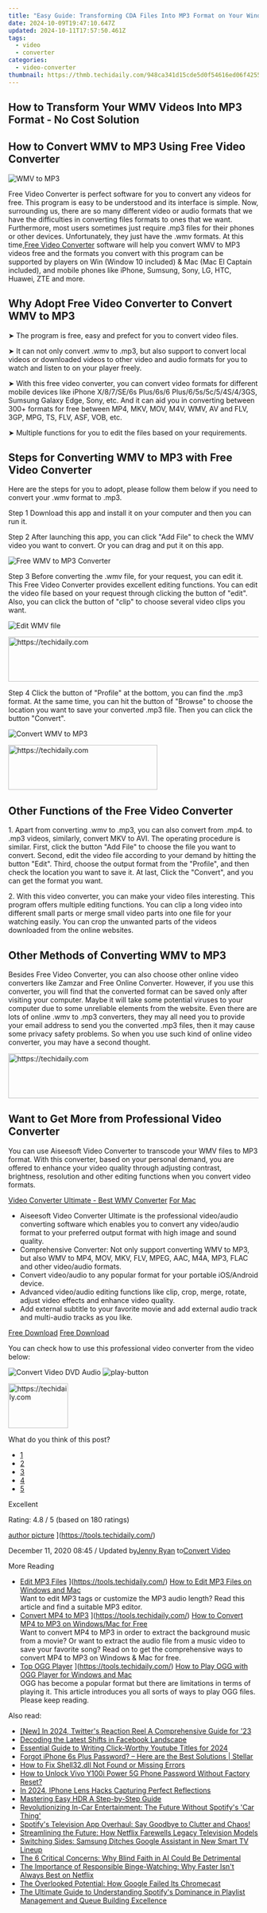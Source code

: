 ```yaml
---
title: "Easy Guide: Transforming CDA Files Into MP3 Format on Your Windows or Mac Computer"
date: 2024-10-09T19:47:10.647Z
updated: 2024-10-11T17:57:50.461Z
tags:
  - video
  - converter
categories:
  - video-converter
thumbnail: https://thmb.techidaily.com/948ca341d15cde5d0f54616ed06f4255209470f04b03c46cee19f973459e05a3.jpg
---
```


## How to Transform Your WMV Videos Into MP3 Format - No Cost Solution

## How to Convert WMV to MP3 Using Free Video Converter

![WMV to MP3](https://www.aiseesoft.com/images/free-video-converter/wmv-to-mp3.jpg)

 Free Video Converter is perfect software for you to convert any videos for free. This program is easy to be understood and its interface is simple. Now, surrounding us, there are so many different video or audio formats that we have the difficulties in converting files formats to ones that we want. Furthermore, most users sometimes just require .mp3 files for their phones or other devices. Unfortunately, they just have the .wmv formats. At this time,[Free Video Converter](https://tools.techidaily.com/aiseesoft/video-converter-ultimate/) software will help you convert WMV to MP3 videos free and the formats you convert with this program can be supported by players on Win (Window 10 included) & Mac (Mac El Captain included), and mobile phones like iPhone, Sumsung, Sony, LG, HTC, Huawei, ZTE and more.

## Why Adopt Free Video Converter to Convert WMV to MP3

➤ The program is free, easy and prefect for you to convert video files.

 ➤ It can not only convert .wmv to .mp3, but also support to convert local videos or downloaded videos to other video and audio formats for you to watch and listen to on your player freely.

 ➤ With this free video converter, you can convert video formats for different mobile devices like iPhone X/8/7/SE/6s Plus/6s/6 Plus/6/5s/5c/5/4S/4/3GS, Sumsung Galaxy Edge, Sony, etc. And it can aid you in converting between 300+ formats for free between MP4, MKV, MOV, M4V, WMV, AV and FLV, 3GP, MPG, TS, FLV, ASF, VOB, etc.

 ➤ Multiple functions for you to edit the files based on your requirements.

## Steps for Converting WMV to MP3 with Free Video Converter

 Here are the steps for you to adopt, please follow them below if you need to convert your .wmv format to .mp3.

Step 1 Download this app and install it on your computer and then you can run it.

[](https://secure.2checkout.com/order/cart.php?PRODS=4575878&QTY=1&AFFILIATE=108875) [](https://secure.2checkout.com/order/cart.php?PRODS=4594445&QTY=1&AFFILIATE=108875)

Step 2 After launching this app, you can click "Add File" to check the WMV video you want to convert. Or you can drag and put it on this app.

![Free WMV to MP3 Converter](https://www.aiseesoft.com/images/free-video-converter/add-wmv-file.jpg)

Step 3 Before converting the .wmv file, for your request, you can edit it. This Free Video Converter provides excellent editing functions. You can edit the video file based on your request through clicking the button of "edit". Also, you can click the button of "clip" to choose several video clips you want.

![Edit WMV file](https://www.aiseesoft.com/images/free-video-converter/edit-wmv-file.jpg)

<!-- affiliate ads begin -->
<a href="https://ephamedtechinc.pxf.io/c/5597632/2136619/26400" target="_top" id="2136619">
  <img src="//a.impactradius-go.com/display-ad/26400-2136619" border="0" alt="https://techidaily.com" width="728" height="90"/>
</a>
<img height="0" width="0" src="https://ephamedtechinc.pxf.io/i/5597632/2136619/26400" style="position:absolute;visibility:hidden;" border="0" />
<!-- affiliate ads end -->

Step 4 Click the button of "Profile" at the bottom, you can find the .mp3 format. At the same time, you can hit the button of "Browse" to choose the location you want to save your converted .mp3 file. Then you can click the button "Convert".

![Convert WMV to MP3](https://www.aiseesoft.com/images/free-video-converter/convert-wmv-to-mp3.jpg)

<!-- affiliate ads begin -->
<a href="https://aligracehair.sjv.io/c/5597632/2135356/19272" target="_top" id="2135356">
  <img src="//a.impactradius-go.com/display-ad/19272-2135356" border="0" alt="https://techidaily.com" width="300" height="90"/>
</a>
<img height="0" width="0" src="https://aligracehair.sjv.io/i/5597632/2135356/19272" style="position:absolute;visibility:hidden;" border="0" />
<!-- affiliate ads end -->

## Other Functions of the Free Video Converter

 1\. Apart from converting .wmv to .mp3, you can also convert from .mp4\. to .mp3 videos, similarly, convert MKV to AVI. The operating procedure is similar. First, click the button "Add File" to choose the file you want to convert. Second, edit the video file according to your demand by hitting the button "Edit". Third, choose the output format from the "Profile", and then check the location you want to save it. At last, Click the "Convert", and you can get the format you want.

 2\. With this video converter, you can make your video files interesting. This program offers multiple editing functions. You can clip a long video into different small parts or merge small video parts into one file for your watching easily. You can crop the unwanted parts of the videos downloaded from the online websites.

## Other Methods of Converting WMV to MP3

 Besides Free Video Converter, you can also choose other online video converters like Zamzar and Free Online Converter. However, if you use this converter, you will find that the converted format can be saved only after visiting your computer. Maybe it will take some potential viruses to your computer due to some unreliable elements from the website. Even there are lots of online .wmv to .mp3 converters, they may all need you to provide your email address to send you the converted .mp3 files, then it may cause some privacy safety problems. So when you use such kind of online video converter, you may have a second thought.

<!-- affiliate ads begin -->
<a href="https://appsumo.8odi.net/c/5597632/2130885/7443" target="_top" id="2130885">
  <img src="//a.impactradius-go.com/display-ad/7443-2130885" border="0" alt="https://techidaily.com" width="600" height="90"/>
</a>
<img height="0" width="0" src="https://appsumo.8odi.net/i/5597632/2130885/7443" style="position:absolute;visibility:hidden;" border="0" />
<!-- affiliate ads end -->

## Want to Get More from Professional Video Converter

 You can use Aiseesoft Video Converter to transcode your WMV files to MP3 format. With this converter, based on your personal demand, you are offered to enhance your video quality through adjusting contrast, brightness, resolution and other editing functions when you convert video formats.

[Video Converter Ultimate - Best WMV Converter](https://tools.techidaily.com/aiseesoft/video-converter-ultimate/) [For Mac](https://tools.techidaily.com/aiseesoft/video-converter-ultimate/)

* Aiseesoft Video Converter Ultimate is the professional video/audio converting software which enables you to convert any video/audio format to your preferred output format with high image and sound quality.
* Comprehensive Converter: Not only support converting WMV to MP3, but also WMV to MP4, MOV, MKV, FLV, MPEG, AAC, M4A, MP3, FLAC and other video/audio formats.
* Convert video/audio to any popular format for your portable iOS/Android device.
* Advanced video/audio editing functions like clip, crop, merge, rotate, adjust video effects and enhance video quality.
* Add external subtitle to your favorite movie and add external audio track and multi-audio tracks as you like.

[Free Download](https://secure.2checkout.com/order/cart.php?PRODS=4575878&QTY=1&AFFILIATE=108875) [Free Download](https://secure.2checkout.com/order/cart.php?PRODS=4594445&QTY=1&AFFILIATE=108875)

 You can check how to use this professional video converter from the video below:

![Convert Video DVD Audio](https://www.aiseesoft.com/images/youtube-video/video-convert-video-dvd-audio.jpg) ![play-button](https://www.aiseesoft.com/images/play-button.png)

<!-- affiliate ads begin -->
<a href="https://25home.pxf.io/c/5597632/2148635/16836" target="_top" id="2148635">
  <img src="//a.impactradius-go.com/display-ad/16836-2148635" border="0" alt="https://techidaily.com" width="120" height="90"/>
</a>
<img height="0" width="0" src="https://25home.pxf.io/i/5597632/2148635/16836" style="position:absolute;visibility:hidden;" border="0" />
<!-- affiliate ads end -->

What do you think of this post?

* [1](https://tools.techidaily.com/)
* [2](https://tools.techidaily.com/)
* [3](https://tools.techidaily.com/)
* [4](https://tools.techidaily.com/)
* [5](https://tools.techidaily.com/)

Excellent

Rating: 4.8 / 5 (based on 180 ratings)

[author picture](https://www.aiseesoft.com/images/author/jenny.png) ](https://tools.techidaily.com/)

 December 11, 2020 08:45 / Updated by[Jenny Ryan](https://tools.techidaily.com/) to[Convert Video](https://tools.techidaily.com/)

More Reading

* [Edit MP3 Files](https://www.aiseesoft.com/images/more-reading/edit-mp3-files-s.jpg) ](https://tools.techidaily.com/) [How to Edit MP3 Files on Windows and Mac](https://tools.techidaily.com/)  
 Want to edit MP3 tags or customize the MP3 audio length? Read this article and find a suitable MP3 editor.
* [Convert MP4 to MP3](https://www.aiseesoft.com/images/more-reading/convert-mp4-to-mp3-s.jpg) ](https://tools.techidaily.com/) [How to Convert MP4 to MP3 on Windows/Mac for Free](https://tools.techidaily.com/)  
 Want to convert MP4 to MP3 in order to extract the background music from a movie? Or want to extract the audio file from a music video to save your favorite song? Read on to get the comprehensive ways to convert MP4 to MP3 on Windows & Mac for free.
* [Top OGG Player](https://www.aiseesoft.com/images/more-reading/top-ogg-player-s.jpg) ](https://tools.techidaily.com/) [How to Play OGG with OGG Player for Windows and Mac](https://tools.techidaily.com/)  
 OGG has become a popular format but there are limitations in terms of playing it. This article introduces you all sorts of ways to play OGG files. Please keep reading.

<ins class="adsbygoogle"
     style="display:block"
     data-ad-format="autorelaxed"
     data-ad-client="ca-pub-7571918770474297"
     data-ad-slot="1223367746"></ins>

<ins class="adsbygoogle"
     style="display:block"
     data-ad-client="ca-pub-7571918770474297"
     data-ad-slot="8358498916"
     data-ad-format="auto"
     data-full-width-responsive="true"></ins>

<span class="atpl-alsoreadstyle">Also read:</span>
<div><ul>
<li><a href="https://twitter-videos.techidaily.com/new-in-2024-twitters-reaction-reel-a-comprehensive-guide-for-23/"><u>[New] In 2024, Twitter's Reaction Reel A Comprehensive Guide for '23</u></a></li>
<li><a href="https://facebook-video-content.techidaily.com/decoding-the-latest-shifts-in-facebook-landscape/"><u>Decoding the Latest Shifts in Facebook Landscape</u></a></li>
<li><a href="https://youtube-clips.techidaily.com/essential-guide-to-writing-click-worthy-youtube-titles-for-2024/"><u>Essential Guide to Writing Click-Worthy Youtube Titles for 2024</u></a></li>
<li><a href="https://phone-solutions.techidaily.com/forgot-iphone-6s-plus-password-here-are-the-best-solutions-stellar-by-stellar-data-recovery-ios-iphone-data-recovery/"><u>Forgot iPhone 6s Plus Password? – Here are the Best Solutions | Stellar</u></a></li>
<li><a href="https://tech-recovery.techidaily.com/how-to-fix-shell32dll-not-found-or-missing-errors/"><u>How to Fix Shell32.dll Not Found or Missing Errors</u></a></li>
<li><a href="https://unlock-android.techidaily.com/how-to-unlock-vivo-y100i-power-5g-phone-password-without-factory-reset-by-drfone-android/"><u>How to Unlock Vivo Y100i Power 5G Phone Password Without Factory Reset?</u></a></li>
<li><a href="https://extra-approaches.techidaily.com/in-2024-iphone-lens-hacks-capturing-perfect-reflections/"><u>In 2024, IPhone Lens Hacks Capturing Perfect Reflections</u></a></li>
<li><a href="https://extra-resources.techidaily.com/mastering-easy-hdr-a-step-by-step-guide/"><u>Mastering Easy HDR A Step-by-Step Guide</u></a></li>
<li><a href="https://media-tips.techidaily.com/revolutionizing-in-car-entertainment-the-future-without-spotifys-car-thing/"><u>Revolutionizing In-Car Entertainment: The Future Without Spotify's 'Car Thing'</u></a></li>
<li><a href="https://media-tips.techidaily.com/spotifys-television-app-overhaul-say-goodbye-to-clutter-and-chaos/"><u>Spotify's Television App Overhaul: Say Goodbye to Clutter and Chaos!</u></a></li>
<li><a href="https://media-tips.techidaily.com/streamlining-the-future-how-netflix-farewells-legacy-television-models/"><u>Streamlining the Future: How Netflix Farewells Legacy Television Models</u></a></li>
<li><a href="https://media-tips.techidaily.com/switching-sides-samsung-ditches-google-assistant-in-new-smart-tv-lineup/"><u>Switching Sides: Samsung Ditches Google Assistant in New Smart TV Lineup</u></a></li>
<li><a href="https://tech-haven.techidaily.com/the-6-critical-concerns-why-blind-faith-in-ai-could-be-detrimental/"><u>The 6 Critical Concerns: Why Blind Faith in AI Could Be Detrimental</u></a></li>
<li><a href="https://media-tips.techidaily.com/the-importance-of-responsible-binge-watching-why-faster-isnt-always-best-on-netflix/"><u>The Importance of Responsible Binge-Watching: Why Faster Isn't Always Best on Netflix</u></a></li>
<li><a href="https://media-tips.techidaily.com/the-overlooked-potential-how-google-failed-its-chromecast/"><u>The Overlooked Potential: How Google Failed Its Chromecast</u></a></li>
<li><a href="https://media-tips.techidaily.com/the-ultimate-guide-to-understanding-spotifys-dominance-in-playlist-management-and-queue-building-excellence/"><u>The Ultimate Guide to Understanding Spotify's Dominance in Playlist Management and Queue Building Excellence</u></a></li>
</ul></div>


